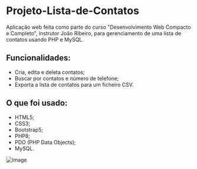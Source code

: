 # Projeto-Lista-de-Contatos
Aplicação web feita como parte do curso "Desenvolvimento Web Compacto e Completo", instrutor João Ribeiro, para gerenciamento de uma lista de contatos usando PHP e MySQL.

## Funcionalidades:
- Cria, edita e deleta contatos;
- Buscar por contatos e número de telefone;
- Exporta a lista de contatos para um ficheiro CSV.

## O que foi usado:
- HTML5;
- CSS3;
- Bootstrap5;
- PHP8;
- PDO (PHP Data Objects);
- MySQL.

![image](https://github.com/getulio-werle/Projeto-Lista-de-Contatos/assets/116128557/4e1c2351-efca-4dff-9fd1-a8ea699dd99a)
